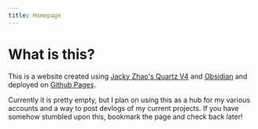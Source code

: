 ```yaml
---
title: Homepage
---
```


# What is this?
This is a website created using [Jacky Zhao's Quartz V4](https://github.com/jackyzha0/quartz) and [Obsidian](https://obsidian.md) and deployed on [Github Pages](https://github.com/SoysCodingCafe/home).

Currently it is pretty empty, but I plan on using this as a hub for my various accounts and a way to post devlogs of my current projects. If you have somehow stumbled upon this, bookmark the page and check back later!
